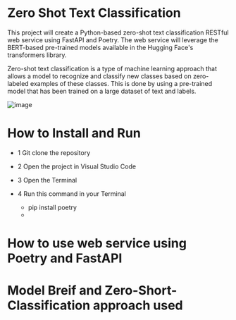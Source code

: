 # **Zero Shot Text Classification**

This project will create a Python-based zero-shot text classification RESTful web service using FastAPI and Poetry. The web service will leverage the BERT-based pre-trained models available in the Hugging Face's transformers library.

Zero-shot text classification is a type of machine learning approach that allows a model to recognize and classify new classes based on zero-labeled examples of these classes. This is done by using a pre-trained model that has been trained on a large dataset of text and labels.

![image](https://github.com/zeidzen/HR_resume/assets/36964163/5fa8cf5a-9436-4981-ac03-b8cbf1cd0893)


# How to Install and Run
- 1 Git clone the repository
- 2 Open the project in Visual Studio Code
- 3 Open the Terminal 
- 4 Run this command in your Terminal 

    - pip install poetry
    - 

# How to use web service using Poetry and FastAPI


# Model Breif and Zero-Short-Classification approach used



